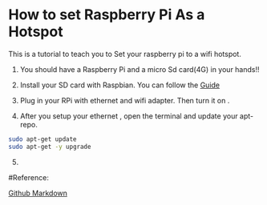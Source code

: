 # How to set Raspberry Pi As a Hotspot
This is a tutorial to teach you to Set your raspberry pi to a wifi hotspot.

1. You should have a Raspberry Pi and a micro Sd card(4G) in your hands!!

2. Install your SD card with Raspbian.  You can follow the [Guide](https://www.raspberrypi.org/documentation/installation/installing-images/README.md)

3. Plug in your RPi with ethernet and wifi adapter. Then turn it on .

4. After you setup your ethernet , open the terminal and update your apt-repo.

```bash
sudo apt-get update
sudo apt-get -y upgrade
```

5.


#Reference:

[Github Markdown](https://guides.github.com/features/mastering-markdown/)
